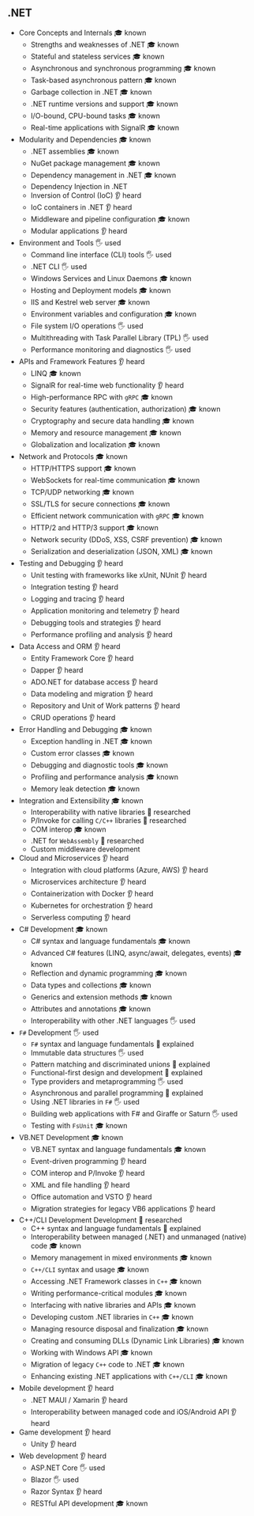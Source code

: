 ## .NET

- Core Concepts and Internals 🎓 known
  - Strengths and weaknesses of .NET 🎓 known
  - Stateful and stateless services 🎓 known
  - Asynchronous and synchronous programming 🎓 known
  - Task-based asynchronous pattern 🎓 known
  - Garbage collection in .NET 🎓 known
  - .NET runtime versions and support 🎓 known
  - I/O-bound, CPU-bound tasks 🎓 known
  - Real-time applications with SignalR 🎓 known
- Modularity and Dependencies 🎓 known
  - .NET assemblies 🎓 known
  - NuGet package management 🎓 known
  - Dependency management in .NET 🎓 known
  - Dependency Injection in .NET
  - Inversion of Control (IoC) 👂 heard
  - IoC containers in .NET 👂 heard
  - Middleware and pipeline configuration 🎓 known
  - Modular applications 👂 heard
- Environment and Tools 🖐️ used
  - Command line interface (CLI) tools 🖐️ used
  - .NET CLI 🖐️ used
  - Windows Services and Linux Daemons 🎓 known
  - Hosting and Deployment models 🎓 known
  - IIS and Kestrel web server 🎓 known
  - Environment variables and configuration 🎓 known
  - File system I/O operations 🖐️ used
  - Multithreading with Task Parallel Library (TPL) 🖐️ used
  - Performance monitoring and diagnostics 🖐️ used
- APIs and Framework Features 👂 heard
  - LINQ 🎓 known
  - SignalR for real-time web functionality 👂 heard
  - High-performance RPC with `gRPC` 🎓 known
  - Security features (authentication, authorization) 🎓 known
  - Cryptography and secure data handling 🎓 known
  - Memory and resource management 🎓 known
  - Globalization and localization 🎓 known
- Network and Protocols 🎓 known
  - HTTP/HTTPS support 🎓 known
  - WebSockets for real-time communication 🎓 known
  - TCP/UDP networking 🎓 known
  - SSL/TLS for secure connections 🎓 known
  - Efficient network communication with `gRPC` 🎓 known
  - HTTP/2 and HTTP/3 support 🎓 known
  - Network security (DDoS, XSS, CSRF prevention) 🎓 known
  - Serialization and deserialization (JSON, XML) 🎓 known
- Testing and Debugging 👂 heard
  - Unit testing with frameworks like xUnit, NUnit 👂 heard
  - Integration testing 👂 heard
  - Logging and tracing 👂 heard
  - Application monitoring and telemetry 👂 heard
  - Debugging tools and strategies 👂 heard
  - Performance profiling and analysis 👂 heard
- Data Access and ORM 👂 heard
  - Entity Framework Core 👂 heard
  - Dapper 👂 heard
  - ADO.NET for database access 👂 heard
  - Data modeling and migration 👂 heard
  - Repository and Unit of Work patterns 👂 heard
  - CRUD operations 👂 heard
- Error Handling and Debugging 🎓 known
  - Exception handling in .NET 🎓 known
  - Custom error classes 🎓 known
  - Debugging and diagnostic tools 🎓 known
  - Profiling and performance analysis 🎓 known
  - Memory leak detection 🎓 known
- Integration and Extensibility 🎓 known
  - Interoperability with native libraries 🔬 researched
  - P/Invoke for calling `C/C++` libraries 🔬 researched
  - COM interop 🎓 known
  - .NET for `WebAssembly` 🔬 researched
  - Custom middleware development
- Cloud and Microservices 👂 heard
  - Integration with cloud platforms (Azure, AWS) 👂 heard
  - Microservices architecture 👂 heard
  - Containerization with Docker 👂 heard
  - Kubernetes for orchestration 👂 heard
  - Serverless computing 👂 heard
- C# Development 🎓 known
  - C# syntax and language fundamentals 🎓 known
  - Advanced C# features (LINQ, async/await, delegates, events) 🎓 known
  - Reflection and dynamic programming 🎓 known
  - Data types and collections 🎓 known
  - Generics and extension methods 🎓 known
  - Attributes and annotations 🎓 known
  - Interoperability with other .NET languages 🖐️ used
- `F#` Development 🖐️ used
  - `F#` syntax and language fundamentals 🙋 explained
  - Immutable data structures 🖐️ used
  - Pattern matching and discriminated unions 🙋 explained
  - Functional-first design and development 🙋 explained
  - Type providers and metaprogramming 🖐️ used
  - Asynchronous and parallel programming 🙋 explained
  - Using .NET libraries in `F#` 🖐️ used
  - Building web applications with F# and Giraffe or Saturn 🖐️ used
  - Testing with `FsUnit` 🎓 known
- VB.NET Development 🎓 known
  - VB.NET syntax and language fundamentals 🎓 known
  - Event-driven programming 👂 heard
  - COM interop and P/Invoke 👂 heard
  - XML and file handling 👂 heard
  - Office automation and VSTO 👂 heard
  - Migration strategies for legacy VB6 applications 👂 heard
- C++/CLI Development Development 🔬 researched
  - C++ syntax and language fundamentals 🙋 explained
  - Interoperability between managed (.NET) and unmanaged (native) code 🎓 known
  - Memory management in mixed environments 🎓 known
  - `C++/CLI` syntax and usage 🎓 known
  - Accessing .NET Framework classes in `C++` 🎓 known
  - Writing performance-critical modules 🎓 known
  - Interfacing with native libraries and APIs 🎓 known
  - Developing custom .NET libraries in `C++` 🎓 known
  - Managing resource disposal and finalization 🎓 known
  - Creating and consuming DLLs (Dynamic Link Libraries) 🎓 known
  - Working with Windows API 🎓 known
  - Migration of legacy `C++` code to .NET 🎓 known
  - Enhancing existing .NET applications with `C++/CLI` 🎓 known
- Mobile development 👂 heard
  - .NET MAUI / Xamarin 👂 heard
  - Interoperability between managed code and iOS/Android API 👂 heard
- Game development 👂 heard
  - Unity 👂 heard
- Web development 👂 heard
  - ASP.NET Core 🖐️ used
  - Blazor 🖐️ used
  - Razor Syntax 👂 heard
  - RESTful API development 🎓 known
